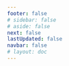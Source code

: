 ```yaml
---
footer: false
# sidebar: false
# aside: false
next: false
lastUpdated: false
navbar: false
# layout: doc
---
```


<script setup>
const chatPrompts = [
  // کاروباری خدمات (پہلا بلاک)
  { id: "1", text: "UAE میں کمپنی کی رجسٹریشن", category: "business" },
  { id: "2", text: "Mainland کمپنی کا قیام", category: "business" },
  { id: "3", text: "Free zone کمپنی کی رجسٹریشن", category: "business" },
  { id: "4", text: "Offshore کمپنی کی تشکیل", category: "business" },
  { id: "5", text: "UAE فری لانس ویزا", category: "business" },
  { id: "6", text: "Dubai بزنس لائسنس", category: "business" },
  { id: "7", text: "UAE تجارتی لائسنس کی ضروریات", category: "business" },
  { id: "23", text: "UAE کاروباری سیٹ اپ", category: "business" },
  { id: "24", text: "Dubai free zones", category: "business" },
  { id: "25", text: "UAE کمپنی رجسٹریشن", category: "business" },
  { id: "26", text: "UAE فری لانس ویزا", category: "business" },
  
  // ویزا اور امیگریشن
  { id: "8", text: "UAE Golden Visa کی درخواست", category: "visa" },
  { id: "9", text: "UAE ملازمت ویزا", category: "visa" },
  { id: "10", text: "UAE میں خاندانی ویزا اسپانسرشپ", category: "visa" },
  { id: "11", text: "ویزا میڈیکل ٹیسٹ کی ضروریات", category: "visa" },
  { id: "12", text: "UAE رہائشی ویزا کا عمل", category: "visa" },
  { id: "27", text: "UAE ویزا کی ضروریات", category: "visa" },
  
  // قانونی اور دستاویزات
  { id: "13", text: "Emirates ID کی درخواست", category: "legal" },
  { id: "14", text: "UAE دستاویزات کی تصدیق", category: "legal" },
  { id: "15", text: "UAE میں پاور آف اٹارنی", category: "legal" },
  { id: "16", text: "UAE کاروباری معاہدے کا جائزہ", category: "legal" },
  { id: "40", text: "Emirates ID کی تجدید", category: "legal" },
  
  // مالیاتی خدمات
  { id: "17", text: "UAE کارپوریٹ بینک اکاؤنٹ", category: "finance" },
  { id: "18", text: "UAE ٹیکس رجسٹریشن (VAT)", category: "finance" },
  { id: "19", text: "UAE میں اکاؤنٹنگ خدمات", category: "finance" },
  { id: "20", text: "UAE Economic Substance Regulations", category: "finance" },
  { id: "41", text: "UAE بینکنگ خدمات", category: "finance" },
  
  // جائیداد اور خدمات
  { id: "21", text: "UAE پراپرٹی انوسٹمنٹ", category: "property" },
  { id: "22", text: "Dubai آفس سپیس کرایہ", category: "property" },

  // صحت
  { id: "47", text: "UAE ہیلتھ انشورنس", category: "healthcare" },
  { id: "48", text: "دبئی کے بہترین ہسپتال", category: "healthcare" },
  { id: "49", text: "UAE میڈیکل چیک اپ", category: "healthcare" },
  
  // سیاحت اور تفریح
  { id: "28", text: "دبئی سیاحتی مقامات", category: "travel" },
  { id: "29", text: "Expo City Dubai", category: "attractions" },
  { id: "30", text: "Dubai Frame ٹکٹس", category: "attractions" },
  { id: "31", text: "Burj Khalifa ٹکٹس", category: "attractions" },
  { id: "32", text: "Museum of the Future", category: "attractions" },
  { id: "33", text: "Abu Dhabi Louvre", category: "attractions" },
  { id: "34", text: "Ferrari World Abu Dhabi", category: "attractions" },
  { id: "35", text: "Dubai Mall شاپنگ", category: "shopping" },
]
</script>

<AIChat :prompts="chatPrompts" />
